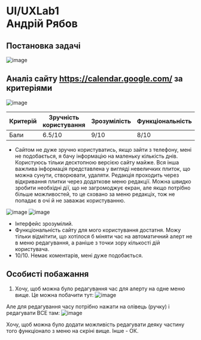 # UI/UXLab1<br>Андрій Рябов

## Постановка задачі
![image](https://github.com/RiabovAndrew/UIUXLab1/assets/43186510/03eb9e9c-1819-441f-96c2-4b2323675fef)

## Аналіз сайту https://calendar.google.com/ за критеріями
![image](https://github.com/RiabovAndrew/UIUXLab1/assets/43186510/1d16ee27-f381-425f-b2d2-a611673d7ad1)

| Критерій | Зручність користування | Зрозумілість | Функціональність | Якість оформлення |
|-|-|-|-|-|
| Бали | 6.5/10 | 9/10 | 8/10 | 10/10 |

- Сайтом не дуже зручно користуватись, якщо зайти з телефону, мені не подобається, я бачу інформацію на маленьку кількість днів. Користуюсь тільки десктопною версією сайту майже. Вся інша важлива інформація представлена у вигляді невеличких плиток, що можна сунути, створювати, удаляти. Редакція проходить через відкривання плитки через додаткове меню редакції. Можна швидко зробити необхідні дії, що не загромоджує екран, але якщо потрібно більше можливостей, то це сховано за меню редакціх, тож не попадає в очі й не заважає користуванню.

![image](https://github.com/RiabovAndrew/UIUXLab1/assets/43186510/cf3ed9eb-64a1-4aa2-ac9b-36ad84f0bdc8)
![image](https://github.com/RiabovAndrew/UIUXLab1/assets/43186510/acc676f4-85f8-4b4b-910c-2a2089e860d2)

- Інтерфейс зрозумілий.
- Функціональність сайту для мого користування достатня. Можу тільки відмітити, що хотілося б міняти час на автоматичний алерт не в меню редагування, а раніше з точки зору кількості дій користувача.
- 10/10. Немає коментарів, мені дуже подобається.

## Особисті побажання
1) Хочу, щоб можна було редагування час для алерту на одне меню вище.
Це можна побачити тут:
![image](https://github.com/RiabovAndrew/UIUXLab1/assets/43186510/5ed2396e-9715-4889-b6f2-370ce77ffc52)

Але для редагування часу потрібно нажати на олівець (ручку) і редагувати ВСЕ там:
![image](https://github.com/RiabovAndrew/UIUXLab1/assets/43186510/01a21cc0-0083-40f8-9986-e29a0c531f27)

Хочу, щоб можна було додати можливість редагувати деяку частину того функціонало з меню на скріні вище.
Інше - ОК.
